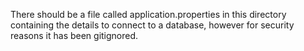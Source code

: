 There should be a file called application.properties in this directory containing the details to connect to a database, however for security reasons it has been gitignored.